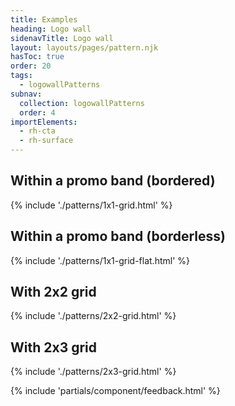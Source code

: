 ```yaml
---
title: Examples
heading: Logo wall
sidenavTitle: Logo wall
layout: layouts/pages/pattern.njk
hasToc: true
order: 20
tags:
  - logowallPatterns
subnav:
  collection: logowallPatterns
  order: 4
importElements:
  - rh-cta
  - rh-surface
---
```


<script type="module">
  import '@rhds/elements/lib/elements/rh-context-picker/rh-context-picker.js';
</script>

<link rel="stylesheet" href="/styles/samp.css">

<link rel="stylesheet" href="{{ '../logo-wall-lightdom.css' | url }}" />

## Within a promo band (bordered)
  {% include './patterns/1x1-grid.html' %}

## Within a promo band (borderless)
  {% include './patterns/1x1-grid-flat.html' %}

## With 2x2 grid
  {% include './patterns/2x2-grid.html' %}

## With 2x3 grid
  {% include './patterns/2x3-grid.html' %}


{% include 'partials/component/feedback.html' %}